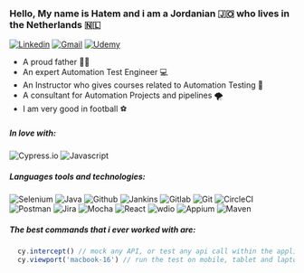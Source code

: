 
### Hello, My name is Hatem and i am a Jordanian 🇯🇴 who lives in the Netherlands 🇳🇱

[![Linkedin](https://img.shields.io/badge/linkedin-0077B5?style=for-the-badge&logo=linkedin&link=http://right)](https://www.linkedin.com/in/hatem-hatamleh/)
[![Gmail](https://img.shields.io/badge/gmail-EA4335?style=for-the-badge&logo=gmail&link=http://right&logoColor=ffffff)](mailto:hatem.hatamleh@gmail.com)
[![Udemy](https://img.shields.io/badge/udemy-EC5252?style=for-the-badge&logo=udemy&link=http://right&logoColor=ffffff)](https://www.udemy.com/user/hatem-hatamleh/)


- A proud father 👨‍👧
- An expert Automation Test Engineer 💻
- An Instructor who gives courses related to Automation Testing 🎥
- A consultant for Automation Projects and pipelines 🌪️
- I am very good in football ⚽


##### In love with: 
![Cypress.io](https://img.shields.io/badge/Cypress.io-17202C?style=for-the-badge&logo=cypress&link=http://right)
![Javascript](https://img.shields.io/badge/Javascript-F7DF1E?style=for-the-badge&logo=javascript&link=http://right&logoColor=000000)


##### Languages tools and technologies:

![Selenium](https://img.shields.io/badge/selenium-43B02A?style=for-the-badge&logo=selenium&link=http://right&logoColor=ffffff)
![Java](https://img.shields.io/badge/java-007396?style=for-the-badge&logo=java&link=http://right&logoColor=ffffff)
![Github](https://img.shields.io/badge/github-181717?style=for-the-badge&logo=github&link=http://right&logoColor=ffffff)
![Jankins](https://img.shields.io/badge/jenkins-D24939?style=for-the-badge&logo=jenkins&link=http://right&logoColor=ffffff)
![Gitlab](https://img.shields.io/badge/gitlab-FCA121?style=for-the-badge&logo=gitlab&link=http://right&logoColor=ffffff)
![Git](https://img.shields.io/badge/git-F05032?style=for-the-badge&logo=git&link=http://right&logoColor=ffffff)
![CircleCI](https://img.shields.io/badge/circleci-343434?style=for-the-badge&logo=circleci&link=http://right&logoColor=ffffff)
![Postman](https://img.shields.io/badge/postman-FF6C37?style=for-the-badge&logo=postman&link=http://right&logoColor=ffffff)
![Jira](https://img.shields.io/badge/jira-0052CC?style=for-the-badge&logo=jira&link=http://right&logoColor=ffffff)
![Mocha](https://img.shields.io/badge/mocha-8D6748?style=for-the-badge&logo=mocha&link=http://right&logoColor=ffffff)
![React](https://img.shields.io/badge/react-61DAFB?style=for-the-badge&logo=react&link=http://right&logoColor=ffffff)
![wdio](https://img.shields.io/badge/wdio-17202C?style=for-the-badge)
![Appium](https://img.shields.io/badge/Appium-642792?style=for-the-badge)
![Maven](https://img.shields.io/badge/Maven-C71A36?style=for-the-badge)


##### The best commands that i ever worked with are:
```js
  cy.intercept() // mock any API, or test any api call within the application
  cy.viewport('macbook-16') // run the test on mobile, tablet and laptop view easily
```
